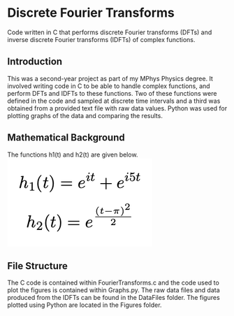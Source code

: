 # Discrete Fourier Transforms
Code written in C that performs discrete Fourier transforms (DFTs) and inverse discrete Fourier transforms (IDFTs) of complex functions.

## Introduction
This was a second-year project as part of my MPhys Physics degree. It involved writing code in C to be able to handle complex functions, and perform DFTs and IDFTs to these functions. Two of these functions were defined in the code and sampled at discrete time intervals and a third was obtained from a provided text file with raw data values. Python was used for plotting graphs of the data and comparing the results.

## Mathematical Background
The functions h1(t) and h2(t) are given below.
![h1 and h2](/Figures/functions.png)
## File Structure
The C code is contained within FourierTransforms.c and the code used to plot the figures is contained within Graphs.py. The raw data files and data produced from the IDFTs can be found in the DataFiles folder. The figures plotted using Python are located in the Figures folder.
